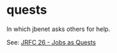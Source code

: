 # quests

In which jbenet asks others for help. 

See: [JRFC 26 - Jobs as Quests](https://github.com/jbenet/random-ideas/issues/26)
